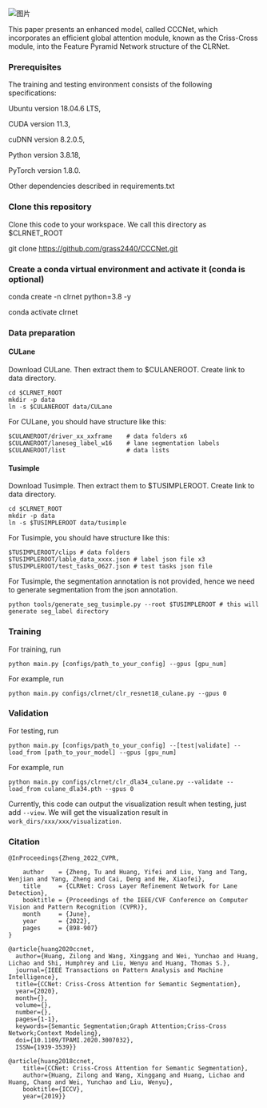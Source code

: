 ![图片](https://github.com/user-attachments/assets/fdb36dd9-41ef-49a4-94ac-0459e69bf1b5)



This paper presents an enhanced model, called CCCNet, which incorporates an efficient global attention module, known as the Criss-Cross module, into the Feature Pyramid Network structure of the CLRNet.

### Prerequisites

The training and testing environment consists of the following specifications: 

Ubuntu version 18.04.6 LTS, 

CUDA version 11.3, 

cuDNN version 8.2.0.5, 

Python version 3.8.18, 

PyTorch version 1.8.0.

Other dependencies described in requirements.txt


### Clone this repository

Clone this code to your workspace. We call this directory as $CLRNET_ROOT

git clone https://github.com/grass2440/CCCNet.git



### Create a conda virtual environment and activate it (conda is optional)

conda create -n clrnet python=3.8 -y

conda activate clrnet



### Data preparation
#### CULane

Download CULane. Then extract them to $CULANEROOT. Create link to data directory.
```Shell
cd $CLRNET_ROOT
mkdir -p data
ln -s $CULANEROOT data/CULane
```
For CULane, you should have structure like this:
```Shell
$CULANEROOT/driver_xx_xxframe    # data folders x6
$CULANEROOT/laneseg_label_w16    # lane segmentation labels
$CULANEROOT/list                 # data lists
```
#### Tusimple

Download Tusimple. Then extract them to $TUSIMPLEROOT. Create link to data directory.
```Shell
cd $CLRNET_ROOT
mkdir -p data
ln -s $TUSIMPLEROOT data/tusimple
```
For Tusimple, you should have structure like this:
```Shell
$TUSIMPLEROOT/clips # data folders
$TUSIMPLEROOT/lable_data_xxxx.json # label json file x3
$TUSIMPLEROOT/test_tasks_0627.json # test tasks json file
```
For Tusimple, the segmentation annotation is not provided, hence we need to generate segmentation from the json annotation.
```Shell
python tools/generate_seg_tusimple.py --root $TUSIMPLEROOT # this will generate seg_label directory
```


### Training

For training, run
```Shell
python main.py [configs/path_to_your_config] --gpus [gpu_num]
```
For example, run
```Shell
python main.py configs/clrnet/clr_resnet18_culane.py --gpus 0
```


### Validation

For testing, run
```Shell
python main.py [configs/path_to_your_config] --[test|validate] --load_from [path_to_your_model] --gpus [gpu_num]
```
For example, run
```Shell
python main.py configs/clrnet/clr_dla34_culane.py --validate --load_from culane_dla34.pth --gpus 0
```
Currently, this code can output the visualization result when testing, just add `--view`. We will get the visualization result in `work_dirs/xxx/xxx/visualization`.



### Citation
```
@InProceedings{Zheng_2022_CVPR,

    author    = {Zheng, Tu and Huang, Yifei and Liu, Yang and Tang, Wenjian and Yang, Zheng and Cai, Deng and He, Xiaofei},
    title     = {CLRNet: Cross Layer Refinement Network for Lane Detection},
    booktitle = {Proceedings of the IEEE/CVF Conference on Computer Vision and Pattern Recognition (CVPR)},
    month     = {June},
    year      = {2022},
    pages     = {898-907}
}
```
```
@article{huang2020ccnet,
  author={Huang, Zilong and Wang, Xinggang and Wei, Yunchao and Huang, Lichao and Shi, Humphrey and Liu, Wenyu and Huang, Thomas S.},
  journal={IEEE Transactions on Pattern Analysis and Machine Intelligence}, 
  title={CCNet: Criss-Cross Attention for Semantic Segmentation}, 
  year={2020},
  month={},
  volume={},
  number={},
  pages={1-1},
  keywords={Semantic Segmentation;Graph Attention;Criss-Cross Network;Context Modeling},
  doi={10.1109/TPAMI.2020.3007032},
  ISSN={1939-3539}}
```
```
@article{huang2018ccnet,
    title={CCNet: Criss-Cross Attention for Semantic Segmentation},
    author={Huang, Zilong and Wang, Xinggang and Huang, Lichao and Huang, Chang and Wei, Yunchao and Liu, Wenyu},
    booktitle={ICCV},
    year={2019}}
```





















